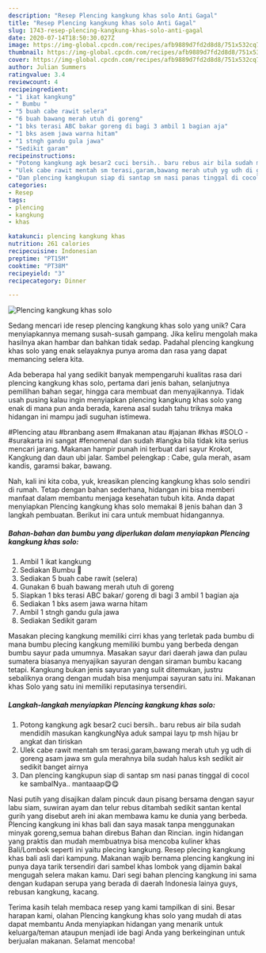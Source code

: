 ```yaml
---
description: "Resep Plencing kangkung khas solo Anti Gagal"
title: "Resep Plencing kangkung khas solo Anti Gagal"
slug: 1743-resep-plencing-kangkung-khas-solo-anti-gagal
date: 2020-07-14T18:50:30.027Z
image: https://img-global.cpcdn.com/recipes/afb9889d7fd2d8d8/751x532cq70/plencing-kangkung-khas-solo-foto-resep-utama.jpg
thumbnail: https://img-global.cpcdn.com/recipes/afb9889d7fd2d8d8/751x532cq70/plencing-kangkung-khas-solo-foto-resep-utama.jpg
cover: https://img-global.cpcdn.com/recipes/afb9889d7fd2d8d8/751x532cq70/plencing-kangkung-khas-solo-foto-resep-utama.jpg
author: Julian Summers
ratingvalue: 3.4
reviewcount: 4
recipeingredient:
- "1 ikat kangkung"
- " Bumbu "
- "5 buah cabe rawit selera"
- "6 buah bawang merah utuh di goreng"
- "1 bks terasi ABC bakar goreng di bagi 3 ambil 1 bagian aja"
- "1 bks asem jawa warna hitam"
- "1 stngh gandu gula jawa"
- "Sedikit garam"
recipeinstructions:
- "Potong kangkung agk besar2 cuci bersih.. baru rebus air bila sudah mendidih masukan kangkungNya aduk sampai layu tp msh hijau br angkat dan tiriskan"
- "Ulek cabe rawit mentah sm terasi,garam,bawang merah utuh yg udh di goreng asam jawa sm gula merahnya bila sudah halus ksh sedikit air sedikit banget airnya"
- "Dan plencing kangkupun siap di santap sm nasi panas tinggal di cocol ke sambalNya.. mantaaap😋😋"
categories:
- Resep
tags:
- plencing
- kangkung
- khas

katakunci: plencing kangkung khas 
nutrition: 261 calories
recipecuisine: Indonesian
preptime: "PT15M"
cooktime: "PT38M"
recipeyield: "3"
recipecategory: Dinner

---
```



![Plencing kangkung khas solo](https://img-global.cpcdn.com/recipes/afb9889d7fd2d8d8/751x532cq70/plencing-kangkung-khas-solo-foto-resep-utama.jpg)

Sedang mencari ide resep plencing kangkung khas solo yang unik? Cara menyiapkannya memang susah-susah gampang. Jika keliru mengolah maka hasilnya akan hambar dan bahkan tidak sedap. Padahal plencing kangkung khas solo yang enak selayaknya punya aroma dan rasa yang dapat memancing selera kita.

Ada beberapa hal yang sedikit banyak mempengaruhi kualitas rasa dari plencing kangkung khas solo, pertama dari jenis bahan, selanjutnya pemilihan bahan segar, hingga cara membuat dan menyajikannya. Tidak usah pusing kalau ingin menyiapkan plencing kangkung khas solo yang enak di mana pun anda berada, karena asal sudah tahu triknya maka hidangan ini mampu jadi suguhan istimewa.

#Plencing atau #branbang asem #makanan atau #jajanan #khas #SOLO - #surakarta ini sangat #fenomenal dan sudah #langka bila tidak kita serius mencari jarang. Makanan hampir punah ini terbuat dari sayur Krokot, Kangkung dan daun ubi jalar. Sambel pelengkap : Cabe, gula merah, asam kandis, garamsi bakar, bawang.


Nah, kali ini kita coba, yuk, kreasikan plencing kangkung khas solo sendiri di rumah. Tetap dengan bahan sederhana, hidangan ini bisa memberi manfaat dalam membantu menjaga kesehatan tubuh kita. Anda dapat menyiapkan Plencing kangkung khas solo memakai 8 jenis bahan dan 3 langkah pembuatan. Berikut ini cara untuk membuat hidangannya.

<!--inarticleads1-->

##### Bahan-bahan dan bumbu yang diperlukan dalam menyiapkan Plencing kangkung khas solo:

1. Ambil 1 ikat kangkung
1. Sediakan  Bumbu 🍅
1. Sediakan 5 buah cabe rawit (selera)
1. Gunakan 6 buah bawang merah utuh di goreng
1. Siapkan 1 bks terasi ABC bakar/ goreng di bagi 3 ambil 1 bagian aja
1. Sediakan 1 bks asem jawa warna hitam
1. Ambil 1 stngh gandu gula jawa
1. Sediakan Sedikit garam


Masakan plecing kangkung memiliki cirri khas yang terletak pada bumbu di mana bumbu plecing kangkung memiliki bumbu yang berbeda dengan bumbu sayur pada umumnya. Masakan sayur dari daerah jawa dan pulau sumatera biasanya menyajikan sayuran dengan siraman bumbu kacang tetapi. Kangkung bukan jenis sayuran yang sulit ditemukan, justru sebaliknya orang dengan mudah bisa menjumpai sayuran satu ini. Makanan khas Solo yang satu ini memiliki reputasinya tersendiri. 

<!--inarticleads2-->

##### Langkah-langkah menyiapkan Plencing kangkung khas solo:

1. Potong kangkung agk besar2 cuci bersih.. baru rebus air bila sudah mendidih masukan kangkungNya aduk sampai layu tp msh hijau br angkat dan tiriskan
1. Ulek cabe rawit mentah sm terasi,garam,bawang merah utuh yg udh di goreng asam jawa sm gula merahnya bila sudah halus ksh sedikit air sedikit banget airnya
1. Dan plencing kangkupun siap di santap sm nasi panas tinggal di cocol ke sambalNya.. mantaaap😋😋


Nasi putih yang disajikan dalam pincuk daun pisang bersama dengan sayur labu siam, suwiran ayam dan telur rebus ditambah sedikit santan kental gurih yang disebut areh ini akan membawa kamu ke dunia yang berbeda. Plencing kangkung ini khas bali dan saya masak tanpa menggunakan minyak goreng,semua bahan direbus Bahan dan Rincian. ingin hidangan yang praktis dan mudah membuatnya bisa mencoba kuliner khas Bali/Lombok seperti ini yaitu plecing kangkung. Resep plecing kangkung khas bali asli dari kampung. Makanan wajib bernama plencing kangkung ini punya daya tarik tersendiri dari sambel khas lombok yang dijamin bakal mengugah selera makan kamu. Dari segi bahan plencing kangkung ini sama dengan kudapan serupa yang berada di daerah Indonesia lainya guys, rebusan kangkung, kacang. 

Terima kasih telah membaca resep yang kami tampilkan di sini. Besar harapan kami, olahan Plencing kangkung khas solo yang mudah di atas dapat membantu Anda menyiapkan hidangan yang menarik untuk keluarga/teman ataupun menjadi ide bagi Anda yang berkeinginan untuk berjualan makanan. Selamat mencoba!

